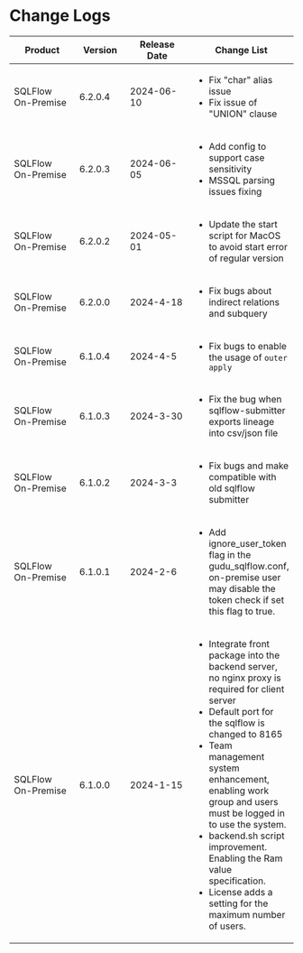 # Change Logs

<table><thead><tr><th width="134">Product</th><th width="88">Version</th><th width="133">Release Date</th><th>Change List</th></tr></thead><tbody><tr><td>SQLFlow On-Premise</td><td>6.2.0.4</td><td>2024-06-10</td><td><ul><li>Fix "char" alias issue</li><li>Fix issue of "UNION" clause</li></ul></td></tr><tr><td>SQLFlow On-Premise</td><td>6.2.0.3</td><td>2024-06-05</td><td><ul><li>Add config to support case sensitivity</li><li>MSSQL parsing issues fixing</li></ul></td></tr><tr><td>SQLFlow On-Premise</td><td>6.2.0.2</td><td>2024-05-01</td><td><ul><li>Update the start script for MacOS to avoid start error of regular version</li></ul></td></tr><tr><td>SQLFlow On-Premise</td><td>6.2.0.0</td><td>2024-4-18</td><td><ul><li>Fix bugs about indirect relations and subquery</li></ul></td></tr><tr><td>SQLFlow On-Premise</td><td>6.1.0.4</td><td>2024-4-5</td><td><ul><li>Fix bugs to enable the usage of <code>outer apply</code></li></ul></td></tr><tr><td>SQLFlow On-Premise</td><td>6.1.0.3</td><td>2024-3-30</td><td><ul><li>Fix the bug when sqlflow-submitter exports lineage into csv/json file</li></ul></td></tr><tr><td>SQLFlow On-Premise</td><td>6.1.0.2</td><td>2024-3-3</td><td><ul><li>Fix bugs and make compatible with old sqlflow submitter</li></ul></td></tr><tr><td>SQLFlow On-Premise</td><td>6.1.0.1</td><td>2024-2-6</td><td><ul><li>Add ignore_user_token flag in the gudu_sqlflow.conf, on-premise user may disable the token check if set this flag to true.</li></ul></td></tr><tr><td>SQLFlow On-Premise</td><td>6.1.0.0</td><td>2024-1-15</td><td><ul><li>Integrate front package into the backend server, no nginx proxy is required for client server</li><li>Default port for the sqlflow is changed to 8165</li><li>Team management system enhancement, enabling work group and users must be logged in to use the system.</li><li>backend.sh script improvement. Enabling the Ram value specification.</li><li>License adds a setting for the maximum number of users.</li></ul></td></tr></tbody></table>
